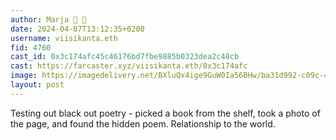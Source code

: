 ```yaml
---
author: Marja 🎩 👾
date: 2024-04-07T13:12:35+0200
username: viisikanta.eth
fid: 4760
cast_id: 0x3c174afc45c46176bd7fbe9885b0323dea2c48cb
cast: https://farcaster.xyz/viisikanta.eth/0x3c174afc
image: https://imagedelivery.net/BXluQx4ige9GuW0Ia56BHw/ba31d992-c09c-4715-82aa-82eda6f59c00/original
layout: post
---
```


Testing out black out poetry - picked a book from the shelf, took a photo of the page, and found the hidden poem. Relationship to the world.

<img src='https://imagedelivery.net/BXluQx4ige9GuW0Ia56BHw/ba31d992-c09c-4715-82aa-82eda6f59c00/original' alt='' referrerpolicy='no-referrer'/>
